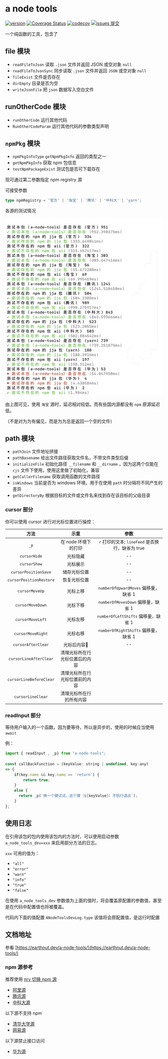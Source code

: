 # a node tools

[![version](<https://img.shields.io/npm/v/a-node-tools.svg?logo=npm&logoColor=rgb(0,0,0)&label=版本号&labelColor=rgb(73,73,228)&color=rgb(0,0,0)>)](https://www.npmjs.com/package/a-node-tools) [![Coverage Status](<https://img.shields.io/coverallsCoverage/github/earthnutDev/a-node-tools?logo=coveralls&label=coveralls&labelColor=rgb(12, 244, 39)&color=rgb(0,0,0)>)](https://coveralls.io/github/earthnutDev/a-node-tools?branch=main) [![codecov](<https://img.shields.io/codecov/c/github/earthnutDev/a-node-tools/main?logo=codecov&label=codecov&labelColor=rgb(7, 245, 245)&color=rgb(0,0,0)>)](https://codecov.io/gh/earthnutDev/a-node-tools) [![issues 提交](<https://img.shields.io/badge/issues-提交-rgb(255,0,63)?logo=github>)](https://github.com/earthnutDev/a-node-tools/issues)

一个纯函数的工具，包含了

## file 模块

- `readFileToJson` 读取 `.json` 文件并返回 JSON 或空对象 `null`
- `readFileToJsonSync` 同步读取 `.json` 文件并返回 `JSON` 或空对象 `null`
- `fileExist` 文件是否存在
- `dirEmpty` 目录是否为空
- `writeJsonFile` 把 `json` 数据写入空白文件

## runOtherCode 模块

- `runOtherCode` 运行其他代码
- `RunOtherCodeParam` 运行其他代码的参数类型声明

## `npmPkg` 模块

- `npmPkgInfoType` `getNpmPkgInfo` 返回的类型之一
- `getNpmPkgInfo` 获取 npm 包信息
- `testNpmPackageExist` 测试包是否可下载存在

现可通过第二参数指定 npm registry 源

可接受参数

```ts
type npmRegistry = '官方' | '淘宝' | '腾讯' | '中科大' | 'yarn';
```

各源的测试情况

[![测试情况](https://raw.githubusercontent.com/earthnutDev/a-node-tools/main/media/测试源情况.png)](https://github.com/earthnutDev/a-node-tools/blob/main/media/测试源情况.png)

由上图可见，使用 `淘宝` 源时，延迟相对较低。而有些国内源都没有 `npm` 原源延迟低。

（不是对为为有偏见，而是为为总是返回一个空的文件）

## path 模块

- `pathJoin` 文件地址拼接
- `pathBasename` 给出文件路径获取文件名，不带文件类型后缀
- `initializeFile` 初始化路径 `__filename` 和 `__dirname` ，因为这两个仅能在 `cjs` 文件下使用，使用这里做了初始化，兼容
- `getCallerFilename` 获取调用函数的文件路径
- `isWindows` 当前是否为 windows 环境，用于在使用 `path` 时分隔符不同产生的差异
- `getDirectoryBy` 根据目标的文件或文件名来找到存在该目标的父级目录

### cursor 部分

你可以使用 cursor 进行对光标位置进行操控：

|          方法           |              示意              |                       参数                       |
| :---------------------: | :----------------------------: | :----------------------------------------------: |
|          `_p`           |      在 node 环境下的打印      | `r` 打印的文本; `lineFeed` 是否换行，缺省为 true |
|      `cursorHide`       |            光标隐藏            |                        --                        |
|      `cursorShow`       |            光标展示            |                        --                        |
|  `cursorPositionSave`   |          储存光标位置          |                        --                        |
| `cursorPositionRestore` |          恢复光标位置          |                        --                        |
|     `cursorMoveUp`      |            光标上移            |       `numberOfUpwardMoves` 偏移量，缺省 1       |
|    `cursorMoveDown`     |            光标下移            |        `numberOfMovesDown` 偏移量，缺省 1        |
|    `cursorMoveLeft`     |            光标左移            |       `numberOfLeftShifts` 偏移量，缺省 1        |
|    `cursorMoveRight`    |            光标右移            |       `numberOfRightShifts` 偏移量，缺省 1       |
|   `cursorAfterClear`    |          光标后内容🧹          |                        --                        |
| `cursorLineAfterClear`  | 清理光标所在行光标位置后的内容 |                                                  |
| `cursorLineBeforeClear` | 清理光标所在行光标位置前的内容 |                                                  |
|    `cursorLineClear`    |    清理光标所在行的所有内容    |                                                  |

### readInput 部分

等待用户输入的一个函数。因为要等待，所以是异步的，使用的时候应当使用 `await`

例：

```js
import { readInput , _p} from "a-node-tools";

const callBackFunction = (keyValue: string | undefined, key:any)
=> {
    if(key.name && key.name == 'return') {
        return true;
    }
    else {
      return _p(`换一个键试试，这个键（${keyValue}）不执行退出`);
    }
};
```

## 使用日志

在引用该包的包内使用该包内的方法时，可以使用启动参数 `a_node_tools_dev=xxx` 来启用部分方法的日志。

`xxx` 可用的值为：

- `"all"`
- `"error"`
- `"warn"`
- `"info"`
- `"true"`
- `"false"`

在使用 `a_node_tools_dev` 参数值为上面的值时，将会覆盖原配置的参数值，甚至是在代码中配置值也将被覆盖。

代码内下面的值配置 `ANodeToolsDevLog.type` 该值将会原配置值，是运行时配置

## 文档地址

参看 [https://earthnut.dev/a-node-tools/](https://earthnut.dev/a-node-tools/)

### npm 源参考

推荐使用 [nry 切换 npm 源](https://www.npmjs.com/package/nry)

- [阿里源](https://developer.aliyun.com/mirror/)
- [腾讯源](https://mirrors.tencent.com/)
- [中科大源](https://mirrors.ustc.edu.cn/)

以下源不支持 npm

- [清华大学源](https://mirrors.tuna.tsinghua.edu.cn/)
- [网易源](https://mirrors.163.com)

以下源禁止接口访问

- [华为源](https://mirrors.huaweicloud.com)
